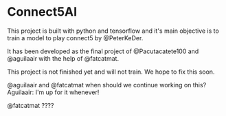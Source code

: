 # Connect5AI
This project is built with python and tensorflow and it's main objective is to train a model to play connect5 by @PeterKeDer.

It has been developed as the final project of @Pacutacatete100 and @aguilaair with the help of @fatcatmat.

This project is not finished yet and will not train. We hope to fix this soon.

@aguilaair and @fatcatmat when should we continue working on this?
         Aguilaair: I'm up for it whenever!   
            
@fatcatmat ????
